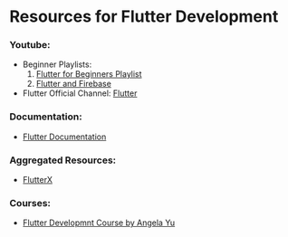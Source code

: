 # Resources for Flutter Development

### Youtube:
- Beginner Playlists:
    1. [Flutter for Beginners Playlist](https://youtube.com/playlist?list=PL4cUxeGkcC9jLYyp2Aoh6hcWuxFDX6PBJ)
    2. [Flutter and Firebase](https://youtube.com/playlist?list=PL4cUxeGkcC9j--TKIdkb3ISfRbJeJYQwC)
- Flutter Official Channel: [Flutter](https://www.youtube.com/channel/UCwXdFgeE9KYzlDdR7TG9cMw)

### Documentation:
- [Flutter Documentation](https://flutter.dev/docs)

### Aggregated Resources:
- [FlutterX](https://flutterx.com/)

### Courses:
- [Flutter Developmnt Course by Angela Yu](https://mega.nz/folder/rvwg2LKR#g3M_hUo_eyHFehtJ0sBbUg)